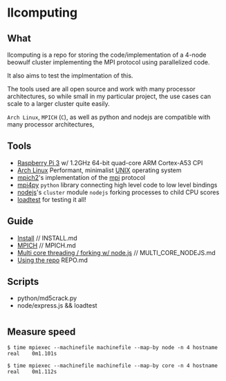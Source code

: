 # llcomputing

## What
llcomputing is a repo for storing the code/implementation of a 4-node beowulf cluster implementing the MPI protocol using parallelized code.

It also aims to test the implmentation of this.

The tools used are all open source and work with many processor architectures, so while small in my particular project, the use cases can scale to a larger cluster quite easily.

 `Arch Linux`, `MPICH` (`C`), as well as python and nodejs are compatible with many processor architectures,


## Tools
- [Raspberry Pi 3](https://www.raspberrypi.org/magpi/raspberry-pi-3-specs-benchmarks/) w/ 1.2GHz 64-bit quad-core ARM Cortex-A53 CPI
- [Arch Linux]() Performant, minimalist [UNIX](https://en.wikipedia.org/wiki/Unix) operating system
- [mpich2](https://www.mpich.org/)'s implementation of the [mpi](https://en.wikipedia.org/wiki/Message_Passing_Interface) protocol
- [mpi4py](http://mpi4py.readthedocs.org/en/stable/) `python` library connecting high level code to low level bindings
- [nodejs](https://nodejs.org)'s `cluster` module `nodejs` forking processes to child CPU scores
- [loadtest](https://github.com/alexfernandez/loadtest) for testing it all!

## Guide

- [Install](github.com/skilbjo/llcomputing/) // INSTALL.md
- [MPICH]() // MPICH.md
- [Multi core threading / forking w/ node.js]() // MULTI_CORE_NODEJS.md
- [Using the repo]() REPO.md

## Scripts

- python/md5crack.py
- node/express.js && loadtest

### 
# 


## Measure speed

````
$ time mpiexec --machinefile machinefile --map-by node -n 4 hostname
real	0m1.101s

$ time mpiexec --machinefile machinefile --map-by core -n 4 hostname
real	0m1.112s

````


